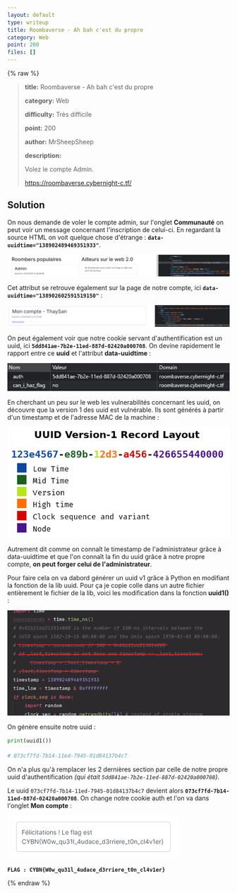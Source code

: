 ```yaml
---
layout: default
type: writeup
title: Roombaverse - Ah bah c'est du propre
category: Web
point: 200
files: []
---
```


{% raw %}
> **title:** Roombaverse - Ah bah c'est du propre
>
> **category:** Web
>
> **difficulty:** Très difficile
>
> **point:** 200
>
> **author:** MrSheepSheep
>
> **description:**
>
> Volez le compte Admin.
>
> https://roombaverse.cybernight-c.tf/

## Solution

On nous demande de voler le compte admin, sur l'onglet **Communauté** on peut voir un message concernant l'inscription de celui-ci. En regardant la source HTML on voit quelque chose d'étrange : **`data-uuidtime="138902489469351933"`**.

![Attribut uuidtime de l'admin](images/admin%20uuidtime.PNG)

Cet attribut se retrouve également sur la page de notre compte, ici **`data-uuidtime="138902602591519150"`** :

![Attribut uuidtime du compte personnel](images/compte%20uuidtime.PNG)

On peut également voir que notre cookie servant d'authentification est un uuid, ici **`5dd841ae-7b2e-11ed-887d-02420a000708`**.
On devine rapidement le rapport entre ce **uuid** et l'attribut **data-uuidtime** :

![Cookies du compte personnel](images/cookies.PNG)

En cherchant un peu sur le web les vulnerabilités concernant les uuid, on découvre que la version 1 des uuid est vulnérable. Ils sont générés à partir d'un timestamp et de l'adresse MAC de la machine :

![Cookies du compte personnel](images/uuid-diagram.png)

Autrement dit comme on connaît le timestamp de l'administrateur grâce à data-uuidtime et que l'on connaît la fin du uuid grâce à notre propre compte, **on peut forger celui de l'administrateur**.

Pour faire cela on va dabord générer un uuid v1 grâce à Python en modifiant la fonction de la lib uuid.
Pour ça je copie colle dans un autre fichier entièrement le fichier de la lib, voici les modification dans la fonction **uuid1()** :

![Cookies du compte personnel](images/lib-modified.PNG)

On génère ensuite notre uuid :

```python
print(uuid1())

# 073cf7fd-7b14-11ed-7945-01d84137b4c7
```

On n'a plus qu'à remplacer les 2 dernières section par celle de notre propre uuid d'authentification *(qui était `5dd841ae-7b2e-11ed-887d-02420a000708`)*.

Le uuid `073cf7fd-7b14-11ed-7945-01d84137b4c7` devient alors **`073cf7fd-7b14-11ed-887d-02420a000708`**. On change notre cookie auth et l'on va dans l'onglet **Mon compte** :

![Flag](images/flag.PNG)

**`FLAG : CYBN{W0w_qu31l_4udace_d3rriere_t0n_cl4v1er}`**


{% endraw %}
